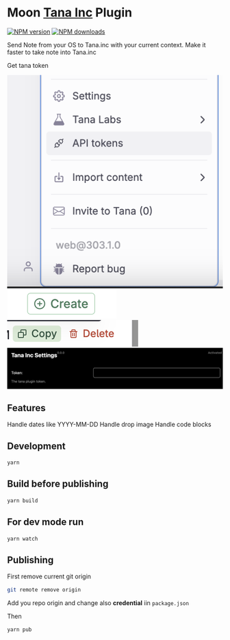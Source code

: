 # Moon [Tana Inc](https://tana.inc/) Plugin

<span class="badge-npmversion"><a href="https://npmjs.org/package/@moonjot/moon-tana-inc-plugin" title="View this project on NPM"><img src="https://img.shields.io/npm/v/@moonjot/moon-tana-inc-plugin.svg" alt="NPM version" /></a></span>
<span class="badge-npmdownloads"><a href="https://npmjs.org/package/@moonjot/moon-tana-inc-plugin" title="View this project on NPM"><img src="https://img.shields.io/npm/dm/@moonjot/moon-tana-inc-plugin.svg" alt="NPM downloads" /></a></span>


Send Note from your OS to Tana.inc with your current context. Make it faster to take note into Tana.inc

Get tana token

![](./token.png)
![](./create.png)
![](./copy.png)
![](./moon_settings.png)

## Features

Handle dates like YYYY-MM-DD
Handle drop image
Handle code blocks

## Development

```bash
yarn
```

## Build before publishing

```bash
yarn build
```

## For dev mode run 

```bash
yarn watch
```

## Publishing

First remove current git origin
```bash
git remote remove origin
```

Add you repo origin and change also **credential** iin `package.json`

Then
```bash
yarn pub
```